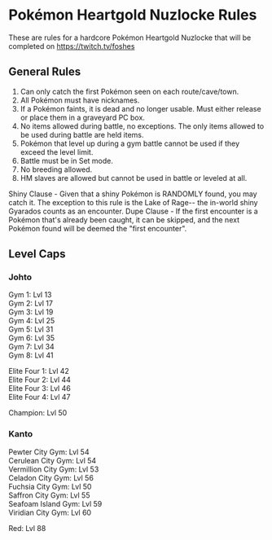 # Pokémon Heartgold Nuzlocke Rules
These are rules for a hardcore Pokémon Heartgold Nuzlocke that will be completed on https://twitch.tv/foshes

## General Rules
1) Can only catch the first Pokémon seen on each route/cave/town.
2) All Pokémon must have nicknames.
3) If a Pokémon faints, it is dead and no longer usable. Must either release or place them in a graveyard PC box.
4) No items allowed during battle, no exceptions. The only items allowed to be used during battle are held items.
5) Pokémon that level up during a gym battle cannot be used if they exceed the level limit.
6) Battle must be in Set mode.
7) No breeding allowed.
8) HM slaves are allowed but cannot be used in battle or leveled at all.
 
Shiny Clause - Given that a shiny Pokémon is RANDOMLY found, you may catch it. The exception to this rule is the Lake of Rage-- the in-world shiny Gyarados counts as an encounter.
Dupe Clause - If the first encounter is a Pokémon that's already been caught, it can be skipped, and the next Pokémon found will be deemed the "first encounter".
 
## Level Caps
### Johto
Gym 1: Lvl 13 \
Gym 2: Lvl 17 \
Gym 3: Lvl 19 \
Gym 4: Lvl 25 \
Gym 5: Lvl 31 \
Gym 6: Lvl 35 \
Gym 7: Lvl 34 \
Gym 8: Lvl 41
 
Elite Four 1: Lvl 42 \
Elite Four 2: Lvl 44 \
Elite Four 3: Lvl 46 \
Elite Four 4: Lvl 47
 
Champion: Lvl 50

### Kanto
Pewter City Gym: Lvl 54 \
Cerulean City Gym: Lvl 54 \
Vermillion City Gym: Lvl 53 \
Celadon City Gym: Lvl 56 \
Fuchsia City Gym: Lvl 50 \
Saffron City Gym: Lvl 55 \
Seafoam Island Gym: Lvl 59 \
Viridian City Gym: Lvl  60

Red: Lvl 88
